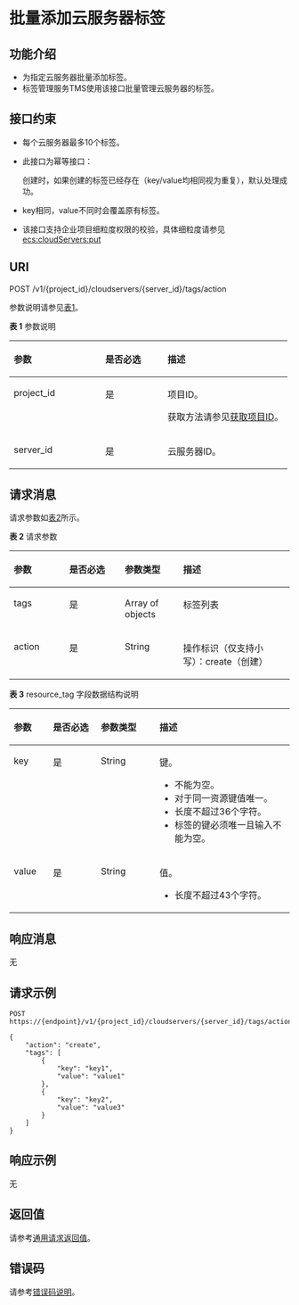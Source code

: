 # 批量添加云服务器标签<a name="ZH-CN_TOPIC_0167811963"></a>

## 功能介绍<a name="zh-cn_topic_0096282701_section35847011245"></a>

-   为指定云服务器批量添加标签。
-   标签管理服务TMS使用该接口批量管理云服务器的标签。

## 接口约束<a name="zh-cn_topic_0096282701_section2179161873415"></a>

-   每个云服务器最多10个标签。
-   此接口为幂等接口：

    创建时，如果创建的标签已经存在（key/value均相同视为重复），默认处理成功。

-   key相同，value不同时会覆盖原有标签。
-   该接口支持企业项目细粒度权限的校验，具体细粒度请参见  [ecs:cloudServers:put](标签管理（API授权）.md)

## URI<a name="zh-cn_topic_0096282701_section16695164917340"></a>

POST /v1/\{project\_id\}/cloudservers/\{server\_id\}/tags/action

参数说明请参见[表1](#zh-cn_topic_0096282701_table19484740133714)。

**表 1**  参数说明

<a name="zh-cn_topic_0096282701_table19484740133714"></a>
<table><thead align="left"><tr id="zh-cn_topic_0096282701_row1351554013716"><th class="cellrowborder" valign="top" width="32.89%" id="mcps1.2.4.1.1"><p id="zh-cn_topic_0096282701_p7707213"><a name="zh-cn_topic_0096282701_p7707213"></a><a name="zh-cn_topic_0096282701_p7707213"></a>参数</p>
</th>
<th class="cellrowborder" valign="top" width="22.37%" id="mcps1.2.4.1.2"><p id="zh-cn_topic_0096282701_p20304554"><a name="zh-cn_topic_0096282701_p20304554"></a><a name="zh-cn_topic_0096282701_p20304554"></a>是否必选</p>
</th>
<th class="cellrowborder" valign="top" width="44.74%" id="mcps1.2.4.1.3"><p id="zh-cn_topic_0096282701_p34056167"><a name="zh-cn_topic_0096282701_p34056167"></a><a name="zh-cn_topic_0096282701_p34056167"></a>描述</p>
</th>
</tr>
</thead>
<tbody><tr id="zh-cn_topic_0096282701_row251512409371"><td class="cellrowborder" valign="top" width="32.89%" headers="mcps1.2.4.1.1 "><p id="zh-cn_topic_0096282701_p8515164093713"><a name="zh-cn_topic_0096282701_p8515164093713"></a><a name="zh-cn_topic_0096282701_p8515164093713"></a>project_id</p>
</td>
<td class="cellrowborder" valign="top" width="22.37%" headers="mcps1.2.4.1.2 "><p id="zh-cn_topic_0096282701_p18515240143717"><a name="zh-cn_topic_0096282701_p18515240143717"></a><a name="zh-cn_topic_0096282701_p18515240143717"></a>是</p>
</td>
<td class="cellrowborder" valign="top" width="44.74%" headers="mcps1.2.4.1.3 "><p id="zh-cn_topic_0096282701_p37593705"><a name="zh-cn_topic_0096282701_p37593705"></a><a name="zh-cn_topic_0096282701_p37593705"></a>项目ID。</p>
<p id="zh-cn_topic_0096282701_p1180512217438"><a name="zh-cn_topic_0096282701_p1180512217438"></a><a name="zh-cn_topic_0096282701_p1180512217438"></a>获取方法请参见<a href="获取项目ID.md">获取项目ID</a>。</p>
</td>
</tr>
<tr id="zh-cn_topic_0096282701_row14515124013712"><td class="cellrowborder" valign="top" width="32.89%" headers="mcps1.2.4.1.1 "><p id="zh-cn_topic_0096282701_p13531204014371"><a name="zh-cn_topic_0096282701_p13531204014371"></a><a name="zh-cn_topic_0096282701_p13531204014371"></a>server_id</p>
</td>
<td class="cellrowborder" valign="top" width="22.37%" headers="mcps1.2.4.1.2 "><p id="zh-cn_topic_0096282701_p3531540183718"><a name="zh-cn_topic_0096282701_p3531540183718"></a><a name="zh-cn_topic_0096282701_p3531540183718"></a>是</p>
</td>
<td class="cellrowborder" valign="top" width="44.74%" headers="mcps1.2.4.1.3 "><p id="zh-cn_topic_0096282701_p17531340143714"><a name="zh-cn_topic_0096282701_p17531340143714"></a><a name="zh-cn_topic_0096282701_p17531340143714"></a>云服务器ID。</p>
</td>
</tr>
</tbody>
</table>

## 请求消息<a name="zh-cn_topic_0096282701_section36878128386"></a>

请求参数如[表2](#zh-cn_topic_0096282701_table1349994618388)所示。

**表 2**  请求参数

<a name="zh-cn_topic_0096282701_table1349994618388"></a>
<table><thead align="left"><tr id="zh-cn_topic_0096282701_row1563944663818"><th class="cellrowborder" valign="top" width="19.801980198019802%" id="mcps1.2.5.1.1"><p id="zh-cn_topic_0096282701_p17639246103812"><a name="zh-cn_topic_0096282701_p17639246103812"></a><a name="zh-cn_topic_0096282701_p17639246103812"></a>参数</p>
</th>
<th class="cellrowborder" valign="top" width="19.801980198019802%" id="mcps1.2.5.1.2"><p id="zh-cn_topic_0096282701_p363934610388"><a name="zh-cn_topic_0096282701_p363934610388"></a><a name="zh-cn_topic_0096282701_p363934610388"></a>是否必选</p>
</th>
<th class="cellrowborder" valign="top" width="20.792079207920793%" id="mcps1.2.5.1.3"><p id="zh-cn_topic_0096282701_p1763913462389"><a name="zh-cn_topic_0096282701_p1763913462389"></a><a name="zh-cn_topic_0096282701_p1763913462389"></a>参数类型</p>
</th>
<th class="cellrowborder" valign="top" width="39.603960396039604%" id="mcps1.2.5.1.4"><p id="zh-cn_topic_0096282701_p176391446163812"><a name="zh-cn_topic_0096282701_p176391446163812"></a><a name="zh-cn_topic_0096282701_p176391446163812"></a>描述</p>
</th>
</tr>
</thead>
<tbody><tr id="zh-cn_topic_0096282701_row8639846173815"><td class="cellrowborder" valign="top" width="19.801980198019802%" headers="mcps1.2.5.1.1 "><p id="zh-cn_topic_0096282701_p4639144663820"><a name="zh-cn_topic_0096282701_p4639144663820"></a><a name="zh-cn_topic_0096282701_p4639144663820"></a>tags</p>
</td>
<td class="cellrowborder" valign="top" width="19.801980198019802%" headers="mcps1.2.5.1.2 "><p id="zh-cn_topic_0096282701_p4639154616385"><a name="zh-cn_topic_0096282701_p4639154616385"></a><a name="zh-cn_topic_0096282701_p4639154616385"></a>是</p>
</td>
<td class="cellrowborder" valign="top" width="20.792079207920793%" headers="mcps1.2.5.1.3 "><p id="zh-cn_topic_0096282701_p6639144619381"><a name="zh-cn_topic_0096282701_p6639144619381"></a><a name="zh-cn_topic_0096282701_p6639144619381"></a>Array of objects</p>
</td>
<td class="cellrowborder" valign="top" width="39.603960396039604%" headers="mcps1.2.5.1.4 "><p id="zh-cn_topic_0096282701_p8639114673812"><a name="zh-cn_topic_0096282701_p8639114673812"></a><a name="zh-cn_topic_0096282701_p8639114673812"></a>标签列表</p>
</td>
</tr>
<tr id="zh-cn_topic_0096282701_row18639194633819"><td class="cellrowborder" valign="top" width="19.801980198019802%" headers="mcps1.2.5.1.1 "><p id="zh-cn_topic_0096282701_p963954619387"><a name="zh-cn_topic_0096282701_p963954619387"></a><a name="zh-cn_topic_0096282701_p963954619387"></a>action</p>
</td>
<td class="cellrowborder" valign="top" width="19.801980198019802%" headers="mcps1.2.5.1.2 "><p id="zh-cn_topic_0096282701_p1963912460389"><a name="zh-cn_topic_0096282701_p1963912460389"></a><a name="zh-cn_topic_0096282701_p1963912460389"></a>是</p>
</td>
<td class="cellrowborder" valign="top" width="20.792079207920793%" headers="mcps1.2.5.1.3 "><p id="zh-cn_topic_0096282701_p1663974615386"><a name="zh-cn_topic_0096282701_p1663974615386"></a><a name="zh-cn_topic_0096282701_p1663974615386"></a>String</p>
</td>
<td class="cellrowborder" valign="top" width="39.603960396039604%" headers="mcps1.2.5.1.4 "><p id="zh-cn_topic_0096282701_p196391465384"><a name="zh-cn_topic_0096282701_p196391465384"></a><a name="zh-cn_topic_0096282701_p196391465384"></a>操作标识（仅支持小写）：create（创建）</p>
</td>
</tr>
</tbody>
</table>

**表 3**  resource\_tag 字段数据结构说明

<a name="zh-cn_topic_0096282701_table1751454617383"></a>
<table><thead align="left"><tr id="zh-cn_topic_0096282701_row363954653815"><th class="cellrowborder" valign="top" width="14.000000000000002%" id="mcps1.2.5.1.1"><p id="zh-cn_topic_0096282701_p29592023184516"><a name="zh-cn_topic_0096282701_p29592023184516"></a><a name="zh-cn_topic_0096282701_p29592023184516"></a>参数</p>
</th>
<th class="cellrowborder" valign="top" width="17.03%" id="mcps1.2.5.1.2"><p id="zh-cn_topic_0096282701_p15959182310455"><a name="zh-cn_topic_0096282701_p15959182310455"></a><a name="zh-cn_topic_0096282701_p15959182310455"></a>是否必选</p>
</th>
<th class="cellrowborder" valign="top" width="20.97%" id="mcps1.2.5.1.3"><p id="zh-cn_topic_0096282701_p895912318450"><a name="zh-cn_topic_0096282701_p895912318450"></a><a name="zh-cn_topic_0096282701_p895912318450"></a>参数类型</p>
</th>
<th class="cellrowborder" valign="top" width="48%" id="mcps1.2.5.1.4"><p id="zh-cn_topic_0096282701_p995918231454"><a name="zh-cn_topic_0096282701_p995918231454"></a><a name="zh-cn_topic_0096282701_p995918231454"></a>描述</p>
</th>
</tr>
</thead>
<tbody><tr id="zh-cn_topic_0096282701_row15639164653810"><td class="cellrowborder" valign="top" width="14.000000000000002%" headers="mcps1.2.5.1.1 "><p id="zh-cn_topic_0096282701_p163934643813"><a name="zh-cn_topic_0096282701_p163934643813"></a><a name="zh-cn_topic_0096282701_p163934643813"></a>key</p>
</td>
<td class="cellrowborder" valign="top" width="17.03%" headers="mcps1.2.5.1.2 "><p id="zh-cn_topic_0096282701_p11639104643815"><a name="zh-cn_topic_0096282701_p11639104643815"></a><a name="zh-cn_topic_0096282701_p11639104643815"></a>是</p>
</td>
<td class="cellrowborder" valign="top" width="20.97%" headers="mcps1.2.5.1.3 "><p id="zh-cn_topic_0096282701_p1863919468382"><a name="zh-cn_topic_0096282701_p1863919468382"></a><a name="zh-cn_topic_0096282701_p1863919468382"></a>String</p>
</td>
<td class="cellrowborder" valign="top" width="48%" headers="mcps1.2.5.1.4 "><p id="zh-cn_topic_0096282701_p191321456154119"><a name="zh-cn_topic_0096282701_p191321456154119"></a><a name="zh-cn_topic_0096282701_p191321456154119"></a>键。</p>
<a name="zh-cn_topic_0096282701_ul14506057219"></a><a name="zh-cn_topic_0096282701_ul14506057219"></a><ul id="zh-cn_topic_0096282701_ul14506057219"><li>不能为空。</li><li>对于同一资源键值唯一。</li><li>长度不超过36个字符。</li><li>标签的键必须唯一且输入不能为空。</li></ul>
</td>
</tr>
<tr id="zh-cn_topic_0096282701_row963964620389"><td class="cellrowborder" valign="top" width="14.000000000000002%" headers="mcps1.2.5.1.1 "><p id="zh-cn_topic_0096282701_p66391146173815"><a name="zh-cn_topic_0096282701_p66391146173815"></a><a name="zh-cn_topic_0096282701_p66391146173815"></a>value</p>
</td>
<td class="cellrowborder" valign="top" width="17.03%" headers="mcps1.2.5.1.2 "><p id="zh-cn_topic_0096282701_p1863917461382"><a name="zh-cn_topic_0096282701_p1863917461382"></a><a name="zh-cn_topic_0096282701_p1863917461382"></a>是</p>
</td>
<td class="cellrowborder" valign="top" width="20.97%" headers="mcps1.2.5.1.3 "><p id="zh-cn_topic_0096282701_p106396466385"><a name="zh-cn_topic_0096282701_p106396466385"></a><a name="zh-cn_topic_0096282701_p106396466385"></a>String</p>
</td>
<td class="cellrowborder" valign="top" width="48%" headers="mcps1.2.5.1.4 "><p id="zh-cn_topic_0096282701_p822413895013"><a name="zh-cn_topic_0096282701_p822413895013"></a><a name="zh-cn_topic_0096282701_p822413895013"></a>值。</p>
<a name="zh-cn_topic_0096282701_ul91211113214"></a><a name="zh-cn_topic_0096282701_ul91211113214"></a><ul id="zh-cn_topic_0096282701_ul91211113214"><li>长度不超过43个字符。</li></ul>
</td>
</tr>
</tbody>
</table>

## 响应消息<a name="zh-cn_topic_0096282701_section08601336145413"></a>

无

## 请求示例<a name="zh-cn_topic_0096282701_section105681635543"></a>

```
POST  https://{endpoint}/v1/{project_id}/cloudservers/{server_id}/tags/action
```

```
{
    "action": "create",
    "tags": [
        {
            "key": "key1",
            "value": "value1"
        },
        {
            "key": "key2",
            "value": "value3"
        }
    ]
}
```

## 响应示例<a name="section739350112116"></a>

无

## 返回值<a name="zh-cn_topic_0096282701_zh-cn_topic_0092803065_zh-cn_topic_0020212692_section22960139"></a>

请参考[通用请求返回值](通用请求返回值.md)。

## 错误码<a name="zh-cn_topic_0096282701_zh-cn_topic_0092803065_zh-cn_topic_0067161469_zh-cn_topic_0057973179_section23611955"></a>

请参考[错误码说明](错误码说明.md)。

